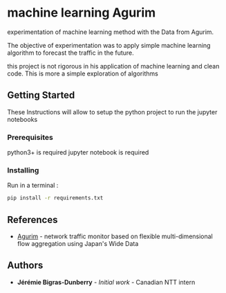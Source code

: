 machine learning Agurim
===============
experimentation of machine learning method with the Data from Agurim.

The objective of experimentation was to apply simple machine learning algorithm to forecast
the traffic in the future.

this project is not rigorous in his application of machine learning and clean code.
This is more a simple exploration of algorithms

## Getting Started
These Instructions will allow to setup  the python project to run the jupyter notebooks
### Prerequisites

python3+ is required
jupyter notebook  is required

### Installing
Run in a terminal : 
```bash
pip install -r requirements.txt
```

## References

* [Agurim](http://mawi.wide.ad.jp/~agurim/) - network traffic monitor based on flexible multi-dimensional flow aggregation
 using Japan's Wide Data
 
 
## Authors

* **Jérémie Bigras-Dunberry** - *Initial work* - Canadian NTT intern 



